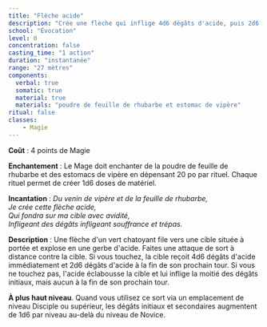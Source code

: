 ```yaml
---
title: "Flèche acide"
description: "Crée une flèche qui inflige 4d6 dégâts d'acide, puis 2d6 au round suivant."
school: "Évocation"
level: 0
concentration: false
casting_time: "1 action"
duration: "instantanée"
range: "27 mètres"
components:
  verbal: true
  somatic: true
  material: true
  materials: "poudre de feuille de rhubarbe et estomac de vipère"
ritual: false
classes:
    - Magie
---
```

**Coût** : 4 points de Magie  

**Enchantement** : Le Mage doit enchanter de la poudre de feuille de rhubarbe et des estomacs de vipère en dépensant 20 po par rituel. Chaque rituel permet de créer 1d6 doses de matériel.

**Incantation** : *Du venin de vipère et de la feuille de rhubarbe,*   
*Je crée cette flèche acide,*   
*Qui fondra sur ma cible avec avidité,*   
*Infligeant des dégâts infligeant souffrance et trépas.*    

**Description** : Une flèche d'un vert chatoyant file vers une cible située à portée et explose en une gerbe d'acide. Faites une attaque de sort à distance contre la cible. Si vous touchez, la cible reçoit 4d6 dégâts d'acide immédiatement et 2d6 dégâts d'acide à la fin de son prochain tour. Si vous ne touchez pas, l'acide éclabousse la cible et lui inflige la moitié des dégâts initiaux, mais aucun à la fin de son prochain tour.

**À plus haut niveau**. Quand vous utilisez ce sort via un emplacement de niveau Disciple ou supérieur, les dégâts initiaux et secondaires augmentent de 1d6 par niveau au-delà du niveau de Novice.
